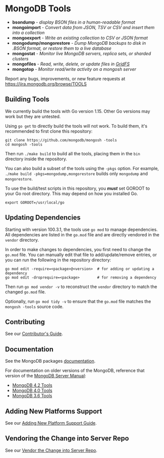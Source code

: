 # MongoDB Tools

- **bsondump** - _display BSON files in a human-readable format_
- **mongoimport** - _Convert data from JSON, TSV or CSV and insert them into a collection_
- **mongoexport** - _Write an existing collection to CSV or JSON format_
- **mongodump/mongorestore** - _Dump MongoDB backups to disk in .BSON format, or restore them to a live database_
- **mongostat** - _Monitor live MongoDB servers, replica sets, or sharded clusters_
- **mongofiles** - _Read, write, delete, or update files in [GridFS](http://docs.mongodb.org/manual/core/gridfs/)_
- **mongotop** - _Monitor read/write activity on a mongosh server_

Report any bugs, improvements, or new feature requests at https://jira.mongodb.org/browse/TOOLS

## Building Tools

We currently build the tools with Go version 1.15. Other Go versions may work but they are untested.

Using `go get` to directly build the tools will not work. To build them, it's recommended to first clone this repository:

```
git clone https://github.com/mongodb/mongosh -tools
cd mongosh -tools
```

Then run `./make build` to build all the tools, placing them in the `bin` directory inside the repository.

You can also build a subset of the tools using the `-pkgs` option. For example, `./make build -pkgs=mongodump,mongorestore` builds only `mongodump` and `mongorestore`.

To use the build/test scripts in this repository, you **_must_** set GOROOT to your Go root directory. This may depend on how you installed Go.

```
export GOROOT=/usr/local/go
```

## Updating Dependencies

Starting with version 100.3.1, the tools use `go mod` to manage dependencies. All dependencies are listed in the `go.mod` file and are directly vendored in the `vendor` directory.

In order to make changes to dependencies, you first need to change the `go.mod` file. You can manually edit that file to add/update/remove entries, or you can run the following in the repository directory:

```
go mod edit -require=<package>@<version>  # for adding or updating a dependency
go mod edit -droprequire=<package>        # for removing a dependency
```

Then run `go mod vendor -v` to reconstruct the `vendor` directory to match the changed `go.mod` file.

Optionally, run `go mod tidy -v` to ensure that the `go.mod` file matches the `mongosh -tools` source code.

## Contributing

See our [Contributor's Guide](CONTRIBUTING.md).

## Documentation

See the MongoDB packages [documentation](https://docs.mongodb.org/database-tools/).

For documentation on older versions of the MongoDB, reference that version of the [MongoDB Server Manual](docs.mongodb.com/manual):

- [MongoDB 4.2 Tools](https://docs.mongodb.org/v4.2/reference/program)
- [MongoDB 4.0 Tools](https://docs.mongodb.org/v4.0/reference/program)
- [MongoDB 3.6 Tools](https://docs.mongodb.org/v3.6/reference/program)

## Adding New Platforms Support

See our [Adding New Platform Support Guide](PLATFORMSUPPORT.md).

## Vendoring the Change into Server Repo

See our [Vendor the Change into Server Repo](SERVERVENDORING.md).
